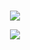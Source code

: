 
<!--
**Skiller9090/Skiller9090** is a ✨ _special_ ✨ repository because its `README.md` (this file) appears on your GitHub profile.

Here are some ideas to get you started:

- 🔭 I’m currently working on ...
- 🌱 I’m currently learning ...
- 👯 I’m looking to collaborate on ...
- 🤔 I’m looking for help with ...
- 💬 Ask me about ...
- 📫 How to reach me: ...
- 😄 Pronouns: ...
- ⚡ Fun fact: ...
-->

<div>
  <br />
  <p align="center" color=#c36587 background-color=#332e39>
    <img align="center" src="https://github-readme-stats.vercel.app/api/top-langs/?username=Skiller9090&layout=compact&count_private=true&show_icons=true&theme=dracula" />
  </p>
  <p align="center" color=#c36587 background-color=#332e39">
    <img align="center" src="https://github-readme-stats.vercel.app/api?username=Skiller9090&show_icons=true&hide_border=true&count_private=true&show_icons=true&theme=dracula" />
  </p>
</div>


